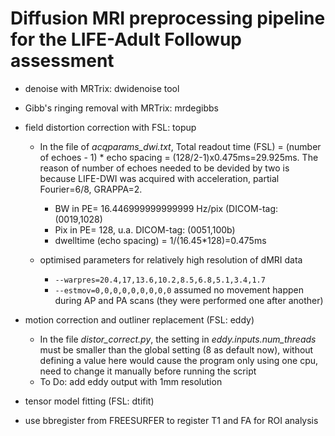 # Diffusion MRI preprocessing pipeline for the LIFE-Adult Followup assessment

+ denoise with MRTrix: dwidenoise tool

+ Gibb's ringing removal with MRTrix: mrdegibbs

+ field distortion correction with FSL: topup

	- In the file of *acqparams_dwi.txt*, Total readout time (FSL) = (number of echoes - 1) * echo spacing = (128/2-1)x0.475ms=29.925ms. The reason of number of echoes needed to be devided by two is because LIFE-DWI was acquired with acceleration, partial Fourier=6/8, GRAPPA=2.
		- BW in PE= 16.446999999999999 Hz/pix (DICOM-tag: (0019,1028)
		- Pix in PE= 128, u.a. DICOM-tag: (0051,100b)
		- dwelltime (echo spacing) = 1/(16.45*128)=0.475ms

	- optimised parameters for relatively high resolution of dMRI data
		- `--warpres=20.4,17,13.6,10.2,8.5,6.8,5.1,3.4,1.7`
		- `--estmov=0,0,0,0,0,0,0,0,0` assumed no movement happen during AP and PA scans (they were performed one after another)

+ motion correction and outliner replacement (FSL: eddy)
	- In the file *distor_correct.py*, the setting in *eddy.inputs.num_threads* must be smaller than the global setting (8 as default now), without defining a value here would cause the program only using one cpu, need to change it manually before running the script
	- To Do: add eddy output with 1mm resolution

+ tensor model fitting (FSL: dtifit)

+ use bbregister from FREESURFER to register T1 and FA for ROI analysis
